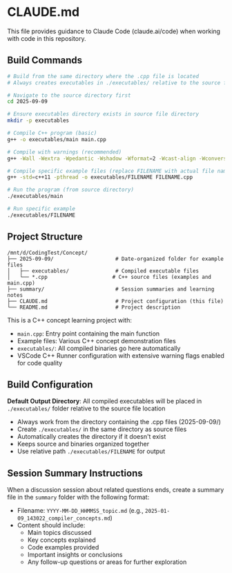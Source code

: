 # CLAUDE.md

This file provides guidance to Claude Code (claude.ai/code) when working with code in this repository.

## Build Commands

```bash
# Build from the same directory where the .cpp file is located
# Always creates executables in ./executables/ relative to the source file location

# Navigate to the source directory first
cd 2025-09-09

# Ensure executables directory exists in source file directory
mkdir -p executables

# Compile C++ program (basic)
g++ -o executables/main main.cpp

# Compile with warnings (recommended)
g++ -Wall -Wextra -Wpedantic -Wshadow -Wformat=2 -Wcast-align -Wconversion -Wsign-conversion -Wnull-dereference -o executables/main main.cpp

# Compile specific example files (replace FILENAME with actual file name without .cpp extension)
g++ -std=c++11 -pthread -o executables/FILENAME FILENAME.cpp

# Run the program (from source directory)
./executables/main

# Run specific example
./executables/FILENAME
```

## Project Structure

```
/mnt/d/CodingTest/Concept/
├── 2025-09-09/                    # Date-organized folder for example files
│   ├── executables/               # Compiled executable files
│   └── *.cpp                     # C++ source files (examples and main.cpp)
├── summary/                       # Session summaries and learning notes
├── CLAUDE.md                      # Project configuration (this file)
└── README.md                      # Project description
```

This is a C++ concept learning project with:
- `main.cpp`: Entry point containing the main function
- Example files: Various C++ concept demonstration files
- `executables/`: All compiled binaries go here automatically
- VSCode C++ Runner configuration with extensive warning flags enabled for code quality

## Build Configuration

**Default Output Directory**: All compiled executables will be placed in `./executables/` folder relative to the source file location
- Always work from the directory containing the .cpp files (2025-09-09/)
- Create `./executables/` in the same directory as source files
- Automatically creates the directory if it doesn't exist
- Keeps source and binaries organized together
- Use relative path `./executables/FILENAME` for output

## Session Summary Instructions

When a discussion session about related questions ends, create a summary file in the `summary` folder with the following format:
- Filename: `YYYY-MM-DD_HHMMSS_topic.md` (e.g., `2025-01-09_143022_compiler_concepts.md`)
- Content should include:
  - Main topics discussed
  - Key concepts explained
  - Code examples provided
  - Important insights or conclusions
  - Any follow-up questions or areas for further exploration